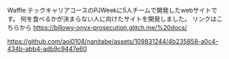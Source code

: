 Waffle テックキャリアコースのPJWeekに5人チームで開発したwebサイトです。
何を食べるかが決まらない人に向けたサイトを開発しました。
リンクはこちらから
https://billowy-onyx-prosecution.glitch.me/%20docs/



https://github.com/aoi0108/nanitabe/assets/109831244/4b235858-a0c4-434b-abb4-adb9c9447e60

